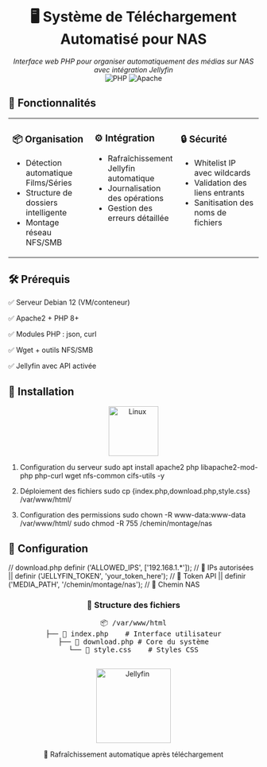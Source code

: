 <div align="center">

# 🖥️ Système de Téléchargement Automatisé pour NAS

*Interface web PHP pour organiser automatiquement des médias sur NAS avec intégration Jellyfin*  
![PHP](https://img.shields.io/badge/PHP-8%2B-777BB4?logo=php) 
![Apache](https://img.shields.io/badge/Apache-2.4-D22128?logo=apache) 

</div>

## 🎯 Fonctionnalités
<table>
  <tr>
    <td width="33%" valign="top">
      <h3>📦 Organisation</h3>
      <ul>
        <li>Détection automatique Films/Séries</li>
        <li>Structure de dossiers intelligente</li>
        <li>Montage réseau NFS/SMB</li>
      </ul>
    </td>
    <td width="33%" valign="top">
      <h3>⚙️ Intégration</h3>
      <ul>
        <li>Rafraîchissement Jellyfin automatique</li>
        <li>Journalisation des opérations</li>
        <li>Gestion des erreurs détaillée</li>
      </ul>
    </td>
    <td width="33%" valign="top">
      <h3>🔒 Sécurité</h3>
      <ul>
        <li>Whitelist IP avec wildcards</li>
        <li>Validation des liens entrants</li>
        <li>Sanitisation des noms de fichiers</li>
      </ul>
    </td>
  </tr>
</table>

## 🛠️ Prérequis

✅ Serveur Debian 12 (VM/conteneur)

✅ Apache2 + PHP 8+

✅ Modules PHP : json, curl

✅ Wget + outils NFS/SMB

✅ Jellyfin avec API activée

## 🚀 Installation
<div align="center">
  <img src="https://upload.wikimedia.org/wikipedia/commons/3/35/Tux.svg" width="100" alt="Linux">
</div>

1. Configuration du serveur
sudo apt install apache2 php libapache2-mod-php php-curl wget nfs-common cifs-utils -y

2. Déploiement des fichiers
sudo cp {index.php,download.php,style.css} /var/www/html/

3. Configuration des permissions
sudo chown -R www-data:www-data /var/www/html/
sudo chmod -R 755 /chemin/montage/nas


## 🔧 Configuration
// download.php
definir ('ALLOWED_IPS', ['192.168.1.*']); // 🔐 IPs autorisées ||
definir ('JELLYFIN_TOKEN', 'your_token_here'); // 🔑 Token API ||
definir ('MEDIA_PATH', '/chemin/montage/nas'); // 📁 Chemin NAS 


<div align="center">
  <h3>📜 Structure des fichiers</h3>
  <pre>
📦 /var/www/html
├── 📄 index.php    # Interface utilisateur
├── 📄 download.php # Core du système
└── 📄 style.css    # Styles CSS
  </pre>
</div>




<div align="center">
  <img src="https://encrypted-tbn0.gstatic.com/images?q=tbn:ANd9GcQ4pDM-XXQyYGYYz02A4qgyS9HgtFGZbW3xag&s" width="150" alt="Jellyfin">
  <p>🔄 Rafraîchissement automatique après téléchargement</p>
</div>
